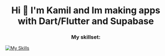 <!-- ![MasterHead](https://res.cloudinary.com/dsxbnby76/image/upload/v1682337442/flutter_d9bc7de1f4_94d99c8220.png) -->
<h1 align="center">Hi 👋 I'm Kamil and Im making apps with Dart/Flutter and Supabase</h1>

<h3 align="center">My skillset:</h3>

[![My Skills](https://skillicons.dev/icons?i=flutter,dart,supabase,firebase,ts,postgres,js,deno,github,githubactions,docker,postman)](https://skillicons.dev)

<!--- ![programming](https://github.com/Tananga/Tananga/assets/44244477/39fd7eaa-df08-4208-b81b-74503f01113a) -->
<!--- ![438069674_985434906259610_1328693895451785108_n](https://github.com/Tananga/Tananga/assets/44244477/8659ec1c-508b-4143-ba28-40ba68236ddc) -->
